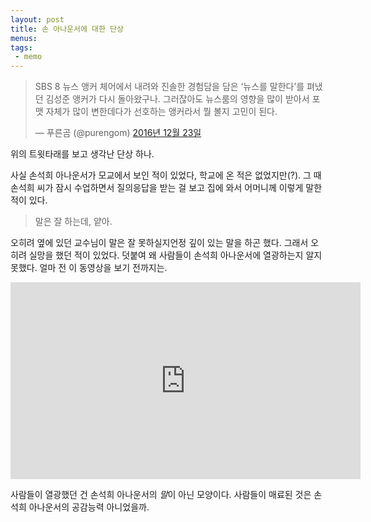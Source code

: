 ```yaml
---
layout: post
title: 손 아나운서에 대한 단상
menus: 
tags: 
 - memo
---
```


<blockquote class="twitter-tweet tw-align-center" data-lang="ko"><p lang="ko" dir="ltr">SBS 8 뉴스 앵커 체어에서 내려와 진솔한 경험담을 담은 ‘뉴스를 말한다’를 펴냈던 김성준 앵커가 다시 돌아왔구나. 그러잖아도 뉴스룸의 영향을 많이 받아서 포맷 자체가 많이 변한데다가 선호하는 앵커라서 뭘 볼지 고민이 된다.</p>— 푸른곰 (@purengom) <a href="https://twitter.com/purengom/status/812259248214306816">2016년 12월 23일</a></blockquote> <script async src="//platform.twitter.com/widgets.js" charset="utf-8"></script> 

위의 트윗타래를 보고 생각난 단상 하나.

사실 손석희 아나운서가 모교에서 보인 적이 있었다, 학교에 온 적은 없었지만(?). 그 때 손석희 씨가 잠시 수업하면서 질의응답을 받는 걸 보고 집에 와서 어머니께 이렇게 말한 적이 있다.

> 말은 잘 하는데, 얕아.

오히려 옆에 있던 교수님이 말은 잘 못하실지언정 깊이 있는 말을 하곤 했다. 그래서 오히려 실망을 했던 적이 있었다. 덧붙여 왜 사람들이 손석희 아나운서에 열광하는지 알지 못했다. 얼마 전 이 동영상을 보기 전까지는.

<p style="text-align: center"><iframe width="560" height="315" src="https://www.youtube.com/embed/aO0cheEJ4rk" frameborder="0" allowfullscreen></iframe></p>

사람들이 열광했던 건 손석희 아나운서의 *말*이 아닌 모양이다. 사람들이 매료된 것은 손석희 아나운서의 공감능력 아니었을까.